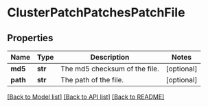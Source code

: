 # ClusterPatchPatchesPatchFile

## Properties
Name | Type | Description | Notes
------------ | ------------- | ------------- | -------------
**md5** | **str** | The md5 checksum of the file. | [optional] 
**path** | **str** | The path of the file. | [optional] 

[[Back to Model list]](../README.md#documentation-for-models) [[Back to API list]](../README.md#documentation-for-api-endpoints) [[Back to README]](../README.md)


